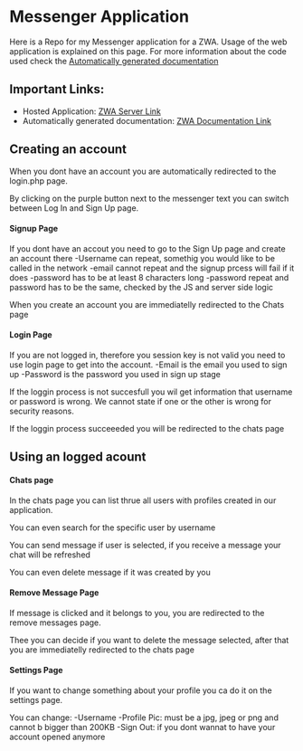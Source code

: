# Messenger Application

Here is a Repo for my Messenger application for a ZWA.
Usage of the web application is explained on this page. For more information about the code used check the [Automatically generated documentation](https://zwa.toad.cz/~janakja5/Semestralka/docs/api/)

## Important Links:

- Hosted Application: [ZWA Server Link](https://zwa.toad.cz/~janakja5/Semestralka/login.php)
- Automatically generated documentation: [ZWA Documentation Link](https://zwa.toad.cz/~janakja5/Semestralka/docs/api/)

## Creating an account

When you dont have an account you are automatically redirected to the login.php page.

By clicking on the purple button next to the messenger text you can switch between Log In and Sign Up page.

#### Signup Page

If you dont have an accout you need to go to the Sign Up page and create an account there
    -Username can repeat, somethig you would like to be called in the network
    -email cannot repeat and the signup prcess will fail if it does
    -password has to be at least 8 characters long
    -password repeat and password has to be the same, checked by the JS and server side logic

When you create an account you are immediatelly redirected to the Chats page

#### Login Page

If you are not logged in, therefore you session key is not valid you need to use login page to get into the account.
    -Email is the email you used to sign up
    -Password is the password you used in sign up stage

If the loggin process is not succesfull you wil get information that username or password is wrong.
We cannot state if one or the other is  wrong for security reasons.

If the loggin process succeeeded you will be redirected to the chats page

## Using an logged acount

#### Chats page

In the chats page you can list thrue all users with profiles created in our application.

You can even search for the specific user by username

You can send message if user is selected, if you receive a message your chat will be refreshed

You can even delete message if it was created by you

#### Remove Message Page

If message is clicked and it belongs to you, you are redirected to the remove messages page.

Thee you can decide if you want to delete the message selected, 
after that you are immediatelly redirected to the chats page

#### Settings Page

If you want to change something about your profile you ca do it on the settings page.

You can change:
    -Username
    -Profile Pic: must be a jpg, jpeg or png and cannot b bigger than 200KB
    -Sign Out: if you dont wannat to have your account opened anymore
